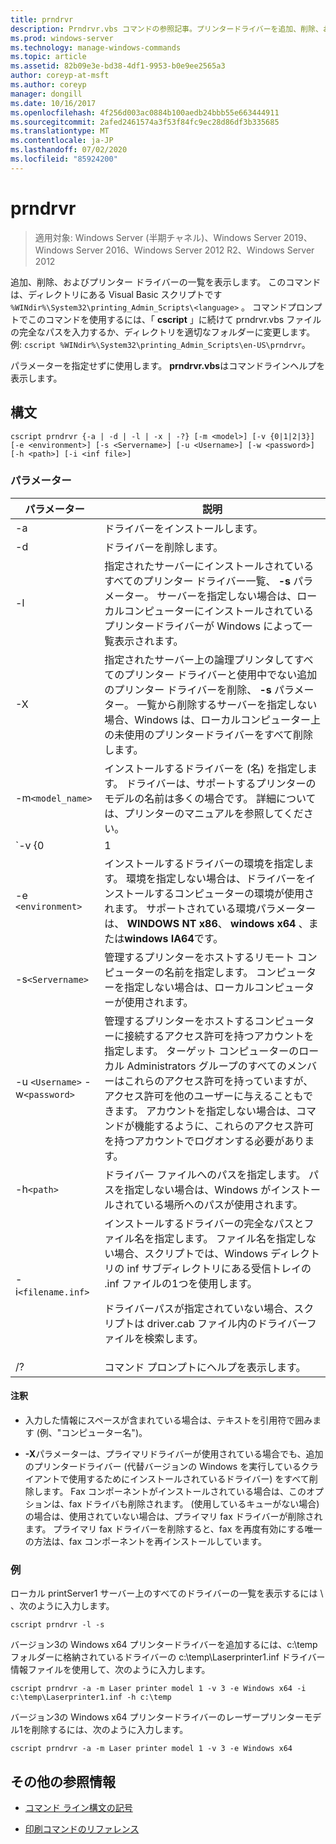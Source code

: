 ```yaml
---
title: prndrvr
description: Prndrvr.vbs コマンドの参照記事。プリンタードライバーを追加、削除、および一覧表示します。
ms.prod: windows-server
ms.technology: manage-windows-commands
ms.topic: article
ms.assetid: 82b09e3e-bd38-4df1-9953-b0e9ee2565a3
author: coreyp-at-msft
ms.author: coreyp
manager: dongill
ms.date: 10/16/2017
ms.openlocfilehash: 4f256d003ac0884b100aedb24bbb55e663444911
ms.sourcegitcommit: 2afed2461574a3f53f84fc9ec28d86df3b335685
ms.translationtype: MT
ms.contentlocale: ja-JP
ms.lasthandoff: 07/02/2020
ms.locfileid: "85924200"
---
```

# <a name="prndrvr"></a>prndrvr

> 適用対象: Windows Server (半期チャネル)、Windows Server 2019、Windows Server 2016、Windows Server 2012 R2、Windows Server 2012

追加、削除、およびプリンター ドライバーの一覧を表示します。 このコマンドは、ディレクトリにある Visual Basic スクリプトです `%WINdir%\System32\printing_Admin_Scripts\<language>` 。 コマンドプロンプトでこのコマンドを使用するには、「 **cscript** 」に続けて prndrvr.vbs ファイルの完全なパスを入力するか、ディレクトリを適切なフォルダーに変更します。 例: `cscript %WINdir%\System32\printing_Admin_Scripts\en-US\prndrvr`。

パラメーターを指定せずに使用します。 **prndrvr.vbs**はコマンドラインヘルプを表示します。

## <a name="syntax"></a>構文

```
cscript prndrvr {-a | -d | -l | -x | -?} [-m <model>] [-v {0|1|2|3}] [-e <environment>] [-s <Servername>] [-u <Username>] [-w <password>] [-h <path>] [-i <inf file>]
```

### <a name="parameters"></a>パラメーター

| パラメーター | 説明 |
|--|--|
| -a | ドライバーをインストールします。 |
| -d | ドライバーを削除します。 |
| -l | 指定されたサーバーにインストールされているすべてのプリンター ドライバー一覧、 **-s** パラメーター。 サーバーを指定しない場合は、ローカルコンピューターにインストールされているプリンタードライバーが Windows によって一覧表示されます。 |
| -X | 指定されたサーバー上の論理プリンタしてすべてのプリンター ドライバーと使用中でない追加のプリンター ドライバーを削除、 **-s** パラメーター。 一覧から削除するサーバーを指定しない場合、Windows は、ローカルコンピューター上の未使用のプリンタードライバーをすべて削除します。 |
| -m`<model_name>` | インストールするドライバーを (名) を指定します。 ドライバーは、サポートするプリンターのモデルの名前は多くの場合です。 詳細については、プリンターのマニュアルを参照してください。 |
| `-v {0|1|2|3}` | インストールするドライバーのバージョンを指定します。 説明を参照して、 **-e**についてのバージョンは現在の環境で使用可能なパラメーターです。 バージョンを指定しない場合は、ドライバーをインストールするコンピューターで実行されている Windows のバージョンに適したバージョンのドライバーがインストールされます。 |
| -e `<environment>` | インストールするドライバーの環境を指定します。 環境を指定しない場合は、ドライバーをインストールするコンピューターの環境が使用されます。 サポートされている環境パラメーターは、 **WINDOWS NT x86**、 **windows x64** 、または**windows IA64**です。 |
| -s`<Servername>` | 管理するプリンターをホストするリモート コンピューターの名前を指定します。 コンピューターを指定しない場合は、ローカルコンピューターが使用されます。 |
| -u `<Username>` -w`<password>` | 管理するプリンターをホストするコンピューターに接続するアクセス許可を持つアカウントを指定します。 ターゲット コンピューターのローカル Administrators グループのすべてのメンバーはこれらのアクセス許可を持っていますが、アクセス許可を他のユーザーに与えることもできます。 アカウントを指定しない場合は、コマンドが機能するように、これらのアクセス許可を持つアカウントでログオンする必要があります。 |
| -h`<path>` | ドライバー ファイルへのパスを指定します。 パスを指定しない場合は、Windows がインストールされている場所へのパスが使用されます。 |
| -i`<filename.inf>` | インストールするドライバーの完全なパスとファイル名を指定します。 ファイル名を指定しない場合、スクリプトでは、Windows ディレクトリの inf サブディレクトリにある受信トレイの .inf ファイルの1つを使用します。<p>ドライバーパスが指定されていない場合、スクリプトは driver.cab ファイル内のドライバーファイルを検索します。 |
| /? | コマンド プロンプトにヘルプを表示します。 |

#### <a name="remarks"></a>注釈

- 入力した情報にスペースが含まれている場合は、テキストを引用符で囲みます (例、"コンピューター名")。

- **-X**パラメーターは、プライマリドライバーが使用されている場合でも、追加のプリンタードライバー (代替バージョンの Windows を実行しているクライアントで使用するためにインストールされているドライバー) をすべて削除します。 Fax コンポーネントがインストールされている場合は、このオプションは、fax ドライバも削除されます。 (使用しているキューがない場合) の場合は、使用されていない場合は、プライマリ fax ドライバーが削除されます。 プライマリ fax ドライバーを削除すると、fax を再度有効にする唯一の方法は、fax コンポーネントを再インストールしています。

### <a name="examples"></a>例

ローカル printServer1 サーバー上のすべてのドライバーの一覧を表示するには \\ 、次のように入力します。

```
cscript prndrvr -l -s
```

バージョン3の Windows x64 プリンタードライバーを追加するには、c:\temp フォルダーに格納されているドライバーの c:\temp\Laserprinter1.inf ドライバー情報ファイルを使用して、次のように入力します。

```
cscript prndrvr -a -m Laser printer model 1 -v 3 -e Windows x64 -i c:\temp\Laserprinter1.inf -h c:\temp
```

バージョン3の Windows x64 プリンタードライバーのレーザープリンターモデル1を削除するには、次のように入力します。

```
cscript prndrvr -a -m Laser printer model 1 -v 3 -e Windows x64
```

## <a name="additional-references"></a>その他の参照情報

- [コマンド ライン構文の記号](command-line-syntax-key.md)

- [印刷コマンドのリファレンス](print-command-reference.md)
